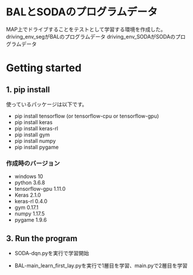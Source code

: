 # BALとSODAのプログラムデータ
MAP上でドライブすることをテストとして学習する環境を作成した。
driving_env_segがBALのプログラムデータ
driving_env_SODAがSODAのプログラムデータ


# Getting started
## 1. pip install
使っているパッケージは以下です。

+ pip install tensorflow (or tensorflow-cpu or tensorflow-gpu)
+ pip install keras
+ pip install keras-rl
+ pip install gym
+ pip install numpy
+ pip install pygame

### 作成時のバージョン

+ windows 10
+ python 3.6.8
+ tensorflow-gpu 1.11.0
+ Keras 2.1.0
+ keras-rl 0.4.0
+ gym 0.17.1
+ numpy 1.17.5
+ pygame 1.9.6



## 3. Run the program
+ SODA-dqn.pyを実行で学習開始

+ BAL-main_learn_first_lay.pyを実行で1層目を学習、main.pyで2層目を学習